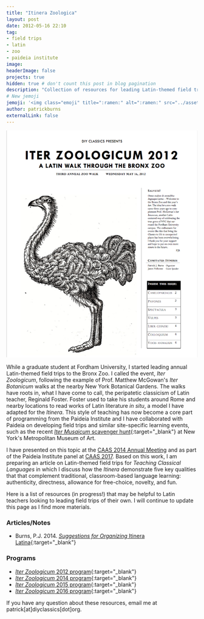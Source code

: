 ```yaml
---
title: "Itinera Zoologica"
layout: post
date: 2012-05-16 22:10
tag:
- field trips
- latin
- zoo
- paideia institute
image:
headerImage: false
projects: true
hidden: true # don't count this post in blog pagination
description: "Collection of resources for leading Latin-themed field trips, spec. to the zoo. "
# New jemoji
jemoji: '<img class="emoji" title=":ramen:" alt=":ramen:" src="../assets/images/paper-icon.png" height="20" width="20" align="absmiddle">'
author: patrickburns
externalLink: false
---
```

![Screenshot](../assets/images/iz.png)  

While a graduate student at Fordham University, I started leading annual Latin-themed field trips to the Bronx Zoo. I called the event, *Iter Zoologicum*, following the example of Prof. Matthew McGowan's *Iter Botanicum* walks at the nearby New York Botanical Gardens. The walks have roots in, what I have come to call, the peripatetic classicism of Latin teacher, Reginald Foster. Foster used to take his students around Rome and nearby locations to read works of Latin literature *in situ*, a model I have adapted for the *Itinera*. This style of teaching has now become a core part of programming from the Paideia Institute and I have collaborated with Paideia on developing field trips and similar site-specific learning events, such as the recent [*Iter Musaicum* scavenger hunt](https://www.paideiainstitute.org/events/iter-musaicum){:target="\_blank"} at New York's Metropolitan Museum of Art.

I have presented on this topic at the [CAAS 2014 Annual Meeting](../carpe-iter) and as part of the Paideia Institute panel at [CAAS 2017](../latin-in-unexpected-places). Based on this work, I am preparing an article on Latin-themed field trips for *Teaching Classical Languages* in which I discuss how the *Itinera* demonstrate five key qualities that that complement traditional, classroom-based language learning: authenticity, directness, allowance for free-choice, novelty, and fun.

Here is a list of resources (in progress!) that may be helpful to Latin teachers looking to leading field trips of their own. I will continue to update this page as I find more materials.

### Articles/Notes

- Burns, P.J. 2014. [*Suggestions for Organizing* Itinera Latina](https://www.dropbox.com/s/dph5xpo5az05vrs/suggestions-for-organizing-iz.pdf?dl=0){:target="\_blank"}

### Programs

- [*Iter Zoologicum* 2012 program](https://www.dropbox.com/s/yt8c0nzu9z0yrqz/IZ-2012-Program.pdf?dl=0){:target="\_blank"}
- [*Iter Zoologicum* 2014 program](https://www.dropbox.com/s/xqk6ecql9r77vmm/IZ-2014-Program.pdf?dl=0){:target="\_blank"}
- [*Iter Zoologicum* 2015 program](https://www.dropbox.com/s/67zm91htk0631yx/IZ-2015-Program.pdf?dl=0){:target="\_blank"}
- [*Iter Zoologicum* 2016 program](https://www.dropbox.com/s/5ixdlo9xvprkd8j/IZ-2016-Program.pdf?dl=0){:target="\_blank"}

If you have any question about these resources, email me at patrick[at]diyclassics[dot]org.

